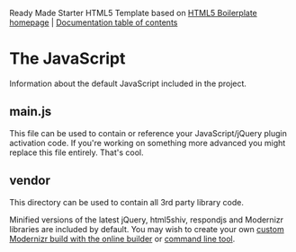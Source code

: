 Ready Made Starter HTML5 Template based on [HTML5 Boilerplate homepage](https://html5boilerplate.com/) | [Documentation
table of contents](TOC.md)

# The JavaScript

Information about the default JavaScript included in the project.

## main.js

This file can be used to contain or reference your JavaScript/jQuery plugin activation code.
If you're working on something more advanced you might replace this file
entirely. That's cool. 

## vendor

This directory can be used to contain all 3rd party library code.

Minified versions of the latest jQuery, html5shiv, respondjs and Modernizr libraries are included by
default. You may wish to create your own [custom Modernizr
build with the online builder](https://www.modernizr.com/download/) or [command
line tool](https://modernizr.com/docs#command-line-config).
